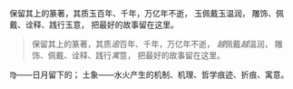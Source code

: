 保留其上的篆著，其质玉百年、千年，万亿年不逝，
玉佩戴玉温润，
雕饰、佩戴、诠释、践行玉意，
把最好的故事留在这里。

>保留其上的篆著，其质*逾*百年、千年，万亿年不逝，
*越*佩戴*越*温润，
雕饰、佩戴、诠释、践行*寓*意，
把最好的故事留在这里。

♍——日月留下的；
土象——水火产生的机制、机理、哲学痕迹、折痕、寓意。

